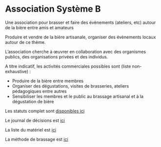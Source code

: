 # Association Système B

Une association pour brasser et faire des évènements (ateliers, etc) autour de la bière entre amis et amateurs

Produire et vendre de la bière artisanale, organiser des évènements locaux autour de ce thème.

L’association cherche à œuvrer en collaboration avec des organismes publics, des organisations privées et des individus.

A titre indicatif, les activités commerciales possibles sont (liste non-exhaustive) :

 - Produire de la bière entre membres
 - Organiser des dégustations, visites de brasseries, ateliers pédagogiques entre autres
 - Sensibiliser les membres et le public au brassage artisanal et à la dégustation de bière

Les statuts complet sont [disponibles ici](./statuts.md)

Le journal de décisions est [ici](./decisions.md)

La liste du matériel est [ici](./materiel.md)

La méthode de brassage est [ici](./brassage.md)
